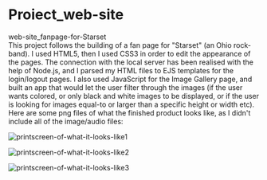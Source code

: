 # Proiect_web-site
web-site_fanpage-for-Starset      
This project follows the building of a fan page for "Starset" (an Ohio rock-band). I used HTML5, then I used CSS3 in order to edit the appearance of the pages. The connection with the local server has been realised with the help of Node.js, and I parsed my HTML files to EJS templates for the login/logout pages. I also used JavaScript for the Image Gallery page, and built an app that would let the user filter through the images (if the user wants colored, or only black and white images to be displayed, or if the user is looking for images equal-to or larger than a specific height or width etc).
Here are some png files of what the finished product looks like, as I didn't include all of the image/audio files:

![printscreen-of-what-it-looks-like1](https://user-images.githubusercontent.com/48885998/75338952-412d9100-5898-11ea-99d9-6fd39d17b04b.png)


![printscreen-of-what-it-looks-like2](https://user-images.githubusercontent.com/48885998/75339176-b00aea00-5898-11ea-862b-20c3eb12c16b.png)


![printscreen-of-what-it-looks-like3](https://user-images.githubusercontent.com/48885998/75339220-c9ac3180-5898-11ea-8fd7-1549bc6a2944.png)
